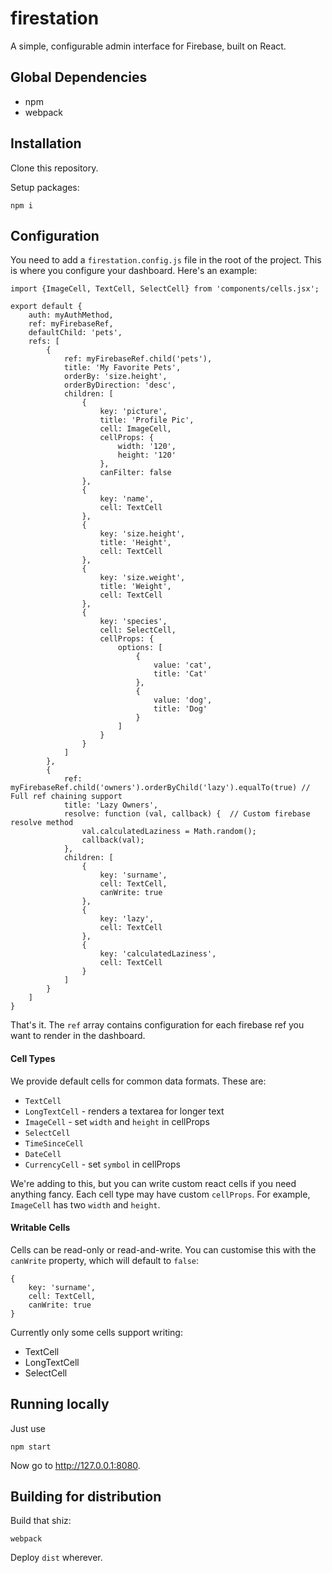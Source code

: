 # firestation
A simple, configurable admin interface for Firebase, built on React.

## Global Dependencies

- npm
- webpack

## Installation

Clone this repository.

Setup packages:

    npm i


## Configuration

You need to add a `firestation.config.js` file in the root of the project. This is where you configure your dashboard. Here's an example:

    import {ImageCell, TextCell, SelectCell} from 'components/cells.jsx';

    export default {
        auth: myAuthMethod,
        ref: myFirebaseRef,
        defaultChild: 'pets',
        refs: [
            {
                ref: myFirebaseRef.child('pets'),
                title: 'My Favorite Pets',
                orderBy: 'size.height',
                orderByDirection: 'desc',
                children: [
                    {
                        key: 'picture',
                        title: 'Profile Pic',
                        cell: ImageCell,
                        cellProps: {
                            width: '120',
                            height: '120'
                        },
                        canFilter: false
                    },
                    {
                        key: 'name',
                        cell: TextCell
                    },
                    {
                        key: 'size.height',
                        title: 'Height',
                        cell: TextCell
                    },
                    {
                        key: 'size.weight',
                        title: 'Weight',
                        cell: TextCell
                    },
                    {
                        key: 'species',
                        cell: SelectCell,
                        cellProps: {
                            options: [
                                {
                                    value: 'cat',
                                    title: 'Cat'
                                },
                                {
                                    value: 'dog',
                                    title: 'Dog'
                                }
                            ]
                        }
                    }
                ]
            },
            {
                ref: myFirebaseRef.child('owners').orderByChild('lazy').equalTo(true) // Full ref chaining support
                title: 'Lazy Owners',
                resolve: function (val, callback) {  // Custom firebase resolve method
                    val.calculatedLaziness = Math.random();
                    callback(val);
                },
                children: [
                    {
                        key: 'surname',
                        cell: TextCell,
                        canWrite: true
                    },
                    {
                        key: 'lazy',
                        cell: TextCell
                    },
                    {
                        key: 'calculatedLaziness',
                        cell: TextCell
                    }
                ]
            }
        ]
    }

That's it. The `ref` array contains configuration for each firebase ref you want to render in the dashboard.

#### Cell Types
We provide default cells for common data formats. These are:

- `TextCell`
- `LongTextCell` - renders a textarea for longer text
- `ImageCell` - set `width` and `height` in cellProps
- `SelectCell`
- `TimeSinceCell`
- `DateCell`
- `CurrencyCell` - set `symbol` in cellProps

We're adding to this, but you can write custom react cells if you need anything fancy. Each cell type may have custom `cellProps`. For example, `ImageCell` has two `width` and `height`.

#### Writable Cells
Cells can be read-only or read-and-write. You can customise this with the `canWrite` property, which will default to `false`:

    {
        key: 'surname',
        cell: TextCell,
        canWrite: true
    }

Currently only some cells support writing:
- TextCell
- LongTextCell
- SelectCell


## Running locally

Just use

    npm start

Now go to http://127.0.0.1:8080.

## Building for distribution

Build that shiz:

    webpack

Deploy `dist` wherever.
